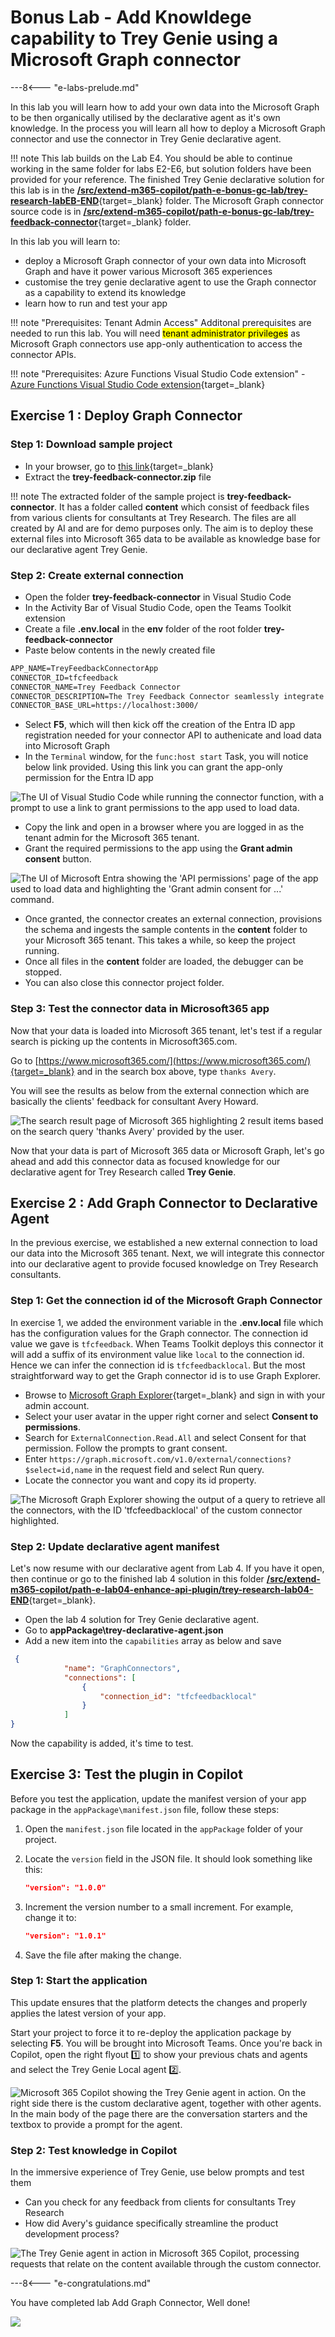 # Bonus Lab - Add Knowldege capability to Trey Genie using a Microsoft Graph connector

---8<--- "e-labs-prelude.md"

In this lab you will learn how to add your own data into the Microsoft Graph to be then organically utilised by the declarative agent as it's own knowledge.  In the process you will learn all how to deploy a Microsoft Graph connector and use the connector in Trey Genie declarative agent. 

!!! note
    This lab builds on the Lab E4. You should be able to continue working in the same folder for labs E2-E6, but solution folders have been provided for your reference.
    The finished Trey Genie declarative solution for this lab is in the [**/src/extend-m365-copilot/path-e-bonus-gc-lab/trey-research-labEB-END**](https://github.com/microsoft/copilot-camp/tree/main/src/extend-m365-copilot/path-e-bonus-gc-lab/trey-research-labEB-END){target=_blank} folder.
    The Microsoft Graph connector source code is in [**/src/extend-m365-copilot/path-e-bonus-gc-lab/trey-feedback-connector**](https://github.com/microsoft/copilot-camp/tree/main/src/extend-m365-copilot/path-e-bonus-gc-lab/trey-feedback-connector){target=_blank} folder.


In this lab you will learn to:

- deploy a Microsoft Graph connector of your own data into Microsoft Graph and have it power various Microsoft 365 experiences
- customise the trey genie declarative agent to use the Graph connector as a capability to extend its knowledge
- learn how to run and test your app 

!!! note "Prerequisites: Tenant Admin Access"
    Additonal prerequisites are needed to run this lab. You will need <mark>tenant administrator privileges</mark> as Microsoft Graph connectors use app-only authentication to access the connector APIs.

!!! note "Prerequisites: Azure Functions Visual Studio Code extension"
    - [Azure Functions Visual Studio Code extension](https://marketplace.visualstudio.com/items?itemName=ms-azuretools.vscode-azurefunctions){target=_blank}

## Exercise 1 : Deploy Graph Connector

### Step 1: Download sample project

- In your browser, go to [this link](https://download-directory.github.io?url=https://github.com/microsoft/copilot-camp/tree/main/src/extend-m365-copilot/path-e-bonus-gc-lab/trey-feedback-connector&filename=trey-feedback-connector){target=_blank}
- Extract the **trey-feedback-connector.zip** file

!!! note
    The extracted folder of the sample project is **trey-feedback-connector**. It has a folder called **content** which consist of feedback files from various clients for consultants at Trey Research. The files are all created by AI and are for demo purposes only. 
    The aim is to deploy these external files into Microsoft 365 data to be available as knowledge base for our declarative agent Trey Genie. 

<cc-end-step lab="eb" exercise="1" step="1" />

### Step 2: Create external connection

- Open the folder **trey-feedback-connector** in Visual Studio Code
- In the Activity Bar of Visual Studio Code, open the Teams Toolkit extension
- Create a file **.env.local** in the **env** folder of the root folder **trey-feedback-connector**
- Paste below contents in the newly created file

```txt
APP_NAME=TreyFeedbackConnectorApp
CONNECTOR_ID=tfcfeedback
CONNECTOR_NAME=Trey Feedback Connector
CONNECTOR_DESCRIPTION=The Trey Feedback Connector seamlessly integrate feedback data from various clients about consultants in Trey Research.
CONNECTOR_BASE_URL=https://localhost:3000/

```
- Select **F5**, which will then kick off the creation of the Entra ID app registration needed for your connector API to authenicate and load data into Microsoft Graph 
- In the `Terminal` window, for the `func:host start` Task, you will notice below link provided. Using this link you can grant the app-only permission for the Entra ID app

![The UI of Visual Studio Code while running the connector function, with a prompt to use a link to grant permissions to the app used to load data.](../../assets/images/extend-m365-copilot-GC/entra-link.png)

- Copy the link and open in a browser where you are logged in as the tenant admin for the Microsoft 365 tenant. 
- Grant the required permissions to the app using the **Grant admin consent** button.

![The UI of Microsoft Entra showing the 'API permissions' page of the app used to load data and highlighting the 'Grant admin consent for ...' command.](../../assets/images/extend-m365-copilot-GC/consent.png)

- Once granted, the connector creates an external connection, provisions the schema and ingests the sample contents in the **content** folder to your Microsoft 365 tenant. This takes a while, so keep the project running. 
- Once all files in the **content** folder are loaded, the debugger can be stopped. 
- You can also close this connector project folder.

<cc-end-step lab="eb" exercise="1" step="2" />

### Step 3: Test the connector data in Microsoft365 app

Now that your data is loaded into Microsoft 365 tenant, let's test if a regular search is picking up the contents in Microsoft365.com.

Go to [https://www.microsoft365.com/](https://www.microsoft365.com/){target=_blank} and in the search box above, type `thanks Avery`.

You will see the results as below from the external connection which are basically the clients' feedback for consultant Avery Howard.

![The search result page of Microsoft 365 highlighting 2 result items based on the search query 'thanks Avery' provided by the user.](../../assets/images/extend-m365-copilot-GC/search-m365.png)

Now that your data is part of Microsoft 365 data or Microsoft Graph, let's go ahead and add this connector data as focused knowledge for our declarative agent for Trey Research called **Trey Genie**.

<cc-end-step lab="eb" exercise="1" step="3" />

## Exercise 2 : Add Graph Connector to Declarative Agent

In the previous exercise, we established a new external connection to load our data into the Microsoft 365 tenant. Next, we will integrate this connector into our declarative agent to provide focused knowledge on Trey Research consultants.

### Step 1: Get the connection id of the Microsoft Graph Connector

In exercise 1, we added the environment variable in the **.env.local** file which has the configuration values for the Graph connector. 
The connection id value we gave is `tfcfeedback`. When Teams Toolkit deploys this connector it will add a suffix of its environment value like `local` to the connection id. Hence we can infer the connection id is `tfcfeedbacklocal`.
But the most straightforward way to get the Graph connector id is to use Graph Explorer.

- Browse to [Microsoft Graph Explorer](https://aka.ms/ge){target=_blank} and sign in with your admin account.
- Select your user avatar in the upper right corner and select **Consent to permissions**.
- Search for `ExternalConnection.Read.All` and select Consent for that permission. Follow the prompts to grant consent.
- Enter `https://graph.microsoft.com/v1.0/external/connections?$select=id,name` in the request field and select Run query.
- Locate the connector you want and copy its id property.

![The Microsoft Graph Explorer showing the output of a query to retrieve all the connectors, with the ID 'tfcfeedbacklocal' of the custom connector highlighted.](../../assets/images/extend-m365-copilot-GC/graph-connector-id.png)


<cc-end-step lab="eb" exercise="2" step="1" />

### Step 2: Update declarative agent manifest

Let's now resume with our declarative agent from Lab 4. If you have it open, then continue or go to the finished lab 4 solution in this folder [**/src/extend-m365-copilot/path-e-lab04-enhance-api-plugin/trey-research-lab04-END**](https://github.com/microsoft/copilot-camp/tree/main/src/extend-m365-copilot/path-e-lab04-enhance-api-plugin/trey-research-lab04-END){target=_blank}.

- Open the lab 4 solution for Trey Genie declarative agent.
- Go to **appPackage\trey-declarative-agent.json**
- Add a new item into the `capabilities` array as below and save

```JSON
 {
            "name": "GraphConnectors",
            "connections": [
                {
                    "connection_id": "tfcfeedbacklocal"
                }
            ]
}
```
Now the capability is added, it's time to test.

<cc-end-step lab="eb" exercise="2" step="2" />

## Exercise 3: Test the plugin in Copilot

Before you test the application, update the manifest version of your app package in the `appPackage\manifest.json` file, follow these steps:

1. Open the `manifest.json` file located in the `appPackage` folder of your project.

2. Locate the `version` field in the JSON file. It should look something like this:  
   ```json
   "version": "1.0.0"
   ```

3. Increment the version number to a small increment. For example, change it to:  
   ```json
   "version": "1.0.1"
   ```

4. Save the file after making the change.

### Step 1: Start the application

This update ensures that the platform detects the changes and properly applies the latest version of your app.

Start your project to force it to re-deploy the application package by selecting **F5**.
You will be brought into Microsoft Teams. Once you're back in Copilot, open the right flyout 1️⃣ to show your previous chats and agents and select the Trey Genie Local agent 2️⃣.

![Microsoft 365 Copilot showing the Trey Genie agent in action. On the right side there is the custom declarative agent, together with other agents. In the main body of the page there are the conversation starters and the textbox to provide a prompt for the agent.](../../assets/images/extend-m365-copilot-05/run-declarative-copilot-01.png)

<cc-end-step lab="eb" exercise="3" step="1" />

### Step 2: Test knowledge in Copilot

In the immersive experience of Trey Genie, use below prompts and test them

- Can you check for any feedback from clients for consultants Trey Research
- How did Avery's guidance specifically streamline the product development process?

![The Trey Genie agent in action in Microsoft 365 Copilot, processing requests that relate on the content available through the custom connector.](../../assets/images/extend-m365-copilot-GC/GC-Trey-Feedback.gif)

<cc-end-step lab="eb" exercise="3" step="2" />


---8<--- "e-congratulations.md"

You have completed lab Add Graph Connector, Well done!

<cc-award path="Extend" />

<img src="https://m365-visitor-stats.azurewebsites.net/copilot-camp/extend-m365-copilot/EB-add-graphconnector" />